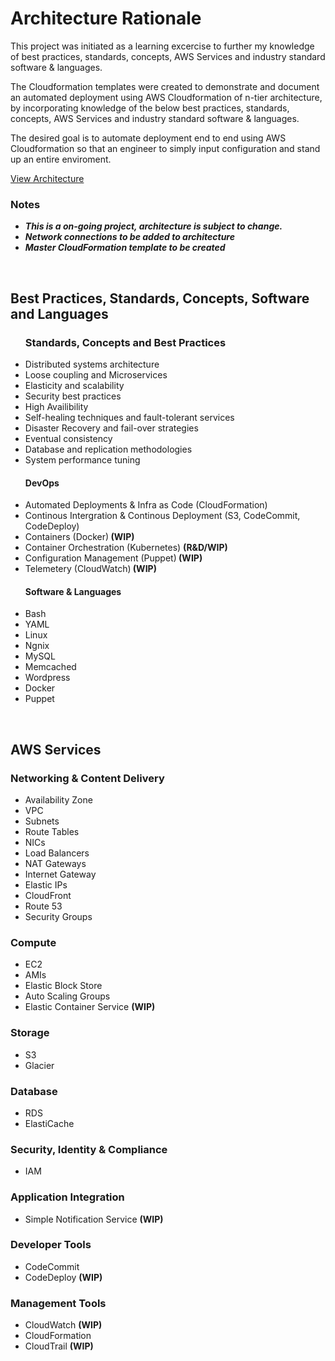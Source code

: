 <h1>Architecture Rationale</h1>

This project was initiated as a learning excercise to further my knowledge of best practices, standards, concepts, AWS Services and industry standard software & languages.

The Cloudformation templates were created to demonstrate and document an automated deployment using AWS Cloudformation of n-tier architecture, by incorporating knowledge of the below best practices, standards, concepts, AWS Services and industry standard software & languages.

The desired goal is to automate deployment end to end using AWS Cloudformation so that an engineer to simply input configuration and stand up an entire enviroment.

<a href="https://s3-ap-southeast-2.amazonaws.com/oliverjamesfletcher/GitHub/Oliver+James+Fletcher.png">View Architecture</a>

<h3>Notes</h3>
<ul style="list-style-type:disc">
<li><b><i>This is a on-going project, architecture is subject to change.</i></b></li>
<li><b><i>Network connections to be added to architecture</i></b></li>
<li><b><i>Master CloudFormation template to be created</i></b></li></ul>

</br>

<h2>Best Practices, Standards, Concepts, Software and Languages</h2>

<ul style="list-style-type:disc">
<h3><b>Standards, Concepts and Best Practices</b></h3>
<li>Distributed systems architecture</li>
<li>Loose coupling and Microservices</li>
<li>Elasticity and scalability</li>
<li>Security best practices</li>
<li>High Availibility</li>
<li>Self-healing techniques and fault-tolerant services</li>
<li>Disaster Recovery and fail-over strategies</li>
<li>Eventual consistency</li>
<li>Database and replication methodologies</li>
<li>System performance tuning</li></ul>

<ul style="list-style-type:disc">
<h4><b>DevOps</b></h4>
<li>Automated Deployments & Infra as Code (CloudFormation)</b></li>
<li>Continous Intergration & Continous Deployment (S3, CodeCommit, CodeDeploy)</li>
<li>Containers (Docker)<b> (WIP)</b></li>
<li>Container Orchestration (Kubernetes) <b> (R&D/WIP)</b></li>
<li>Configuration Management (Puppet)<b> (WIP)</b></li>
<li>Telemetery (CloudWatch)<b> (WIP)</b></li></ul>

<ul style="list-style-type:disc">
<h4><b>Software & Languages</b></h4>
<li>Bash</li>
<li>YAML</li>
<li>Linux</li>
<li>Ngnix</li>
<li>MySQL</li>
<li>Memcached</li>
<li>Wordpress</li>
<li>Docker</li>
<li>Puppet</li></ul>

</br>

<h2>AWS Services</h2>

<h3><b>Networking & Content Delivery</b></h3>

<ul style="list-style-type:disc">
<li>Availability Zone</li>
<li>VPC</li>
<li>Subnets</li>
<li>Route Tables</li>
<li>NICs</li>
<li>Load Balancers</li>
<li>NAT Gateways</li>
<li>Internet Gateway</li>
<li>Elastic IPs</li>
<li>CloudFront</li>
<li>Route 53</li>
<li>Security Groups</li></ul>

<h3><b>Compute</b></h3>
<ul style="list-style-type:disc">
<li>EC2</li>
<li>AMIs</li>
<li>Elastic Block Store</li>
<li>Auto Scaling Groups</li>
<li>Elastic Container Service <b> (WIP)</b></li></ul>

<h3><b>Storage</b></h3>
<ul style="list-style-type:disc">
<li>S3</li>
<li>Glacier</li></ul>

<h3><b>Database</b></h3>
<ul style="list-style-type:disc">
<li>RDS</li>
<li>ElastiCache</li></ul>

<h3><b>Security, Identity & Compliance</b></h3>
<ul style="list-style-type:disc">
<li>IAM</li></ul>

<h3><b>Application Integration</b></h3>
<ul style="list-style-type:disc">
<li>Simple Notification Service <b>(WIP)</b></li></ul>

<h3><b>Developer Tools</b></h3>
<ul style="list-style-type:disc">
<li>CodeCommit</li>
<li>CodeDeploy <b>(WIP)</b></li></ul>
 
<h3><b>Management Tools</b></h3>
<ul style="list-style-type:disc">
<li>CloudWatch <b>(WIP)</b></li>
<li>CloudFormation</li>
<li>CloudTrail <b>(WIP)</b></li></ul>
